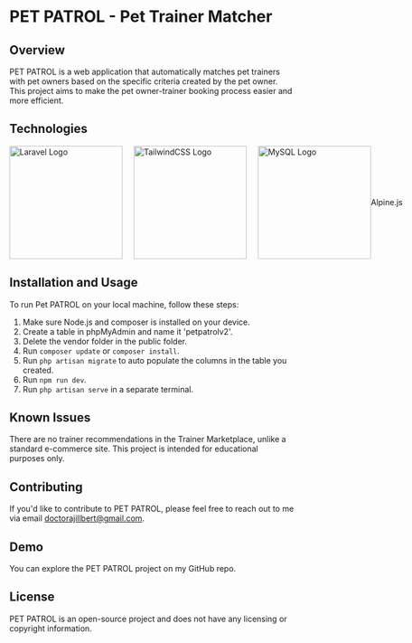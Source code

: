 # PET PATROL - Pet Trainer Matcher

## Overview

PET PATROL is a web application that automatically matches pet trainers with pet owners based on the specific criteria created by the pet owner. This project aims to make the pet owner-trainer booking process easier and more efficient.

## Technologies

<div style="display: flex; align-items: center;">
  <img src="https://upload.wikimedia.org/wikipedia/commons/thumb/9/9a/Laravel.svg/1200px-Laravel.svg.png" alt="Laravel Logo" style="width: 200px; height: 200px; margin-right: 20px;">
  <img src="https://seeklogo.com/images/T/tailwind-css-logo-5AD4175897-seeklogo.com.png" alt="TailwindCSS Logo" style="width: 200px; height: 200px; margin-right: 20px;">
  <img src="https://www.mysql.com/common/logos/logo-mysql-170x115.png" alt="MySQL Logo" style="width: 200px; height: 200px;">
  Alpine.js
</div>

## Installation and Usage

To run Pet PATROL on your local machine, follow these steps:

1. Make sure Node.js and composer is installed on your device.
2. Create a table in phpMyAdmin and name it 'petpatrolv2'.
3. Delete the vendor folder in the public folder.
4. Run `composer update` or `composer install`.
5. Run `php artisan migrate` to auto populate the columns in the table you created.
6. Run `npm run dev`. 
7. Run `php artisan serve` in a separate terminal.

## Known Issues

There are no trainer recommendations in the Trainer Marketplace, unlike a standard e-commerce site. This project is intended for educational purposes only.

## Contributing

If you'd like to contribute to PET PATROL, please feel free to reach out to me via email doctorajillbert@gmail.com.

## Demo

You can explore the PET PATROL project on my GitHub repo.

## License

PET PATROL is an open-source project and does not have any licensing or copyright information.
